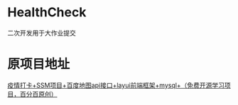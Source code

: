 # HealthCheck
二次开发用于大作业提交
# 原项目地址
[疫情打卡+SSM项目+百度地图api接口+layui前端框架+mysql+（免费开源学习项目，百分百原创）](https://gitee.com/cxq21/HealthCheck)